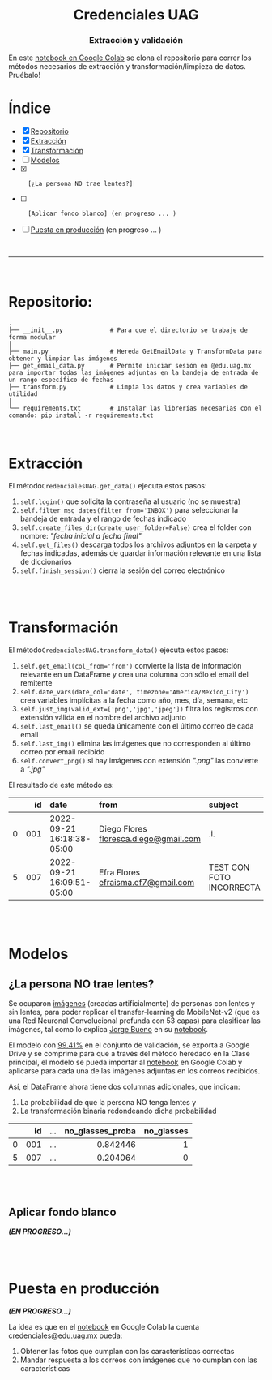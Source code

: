 <h1 align='center'>Credenciales UAG</h1>
<h3 align='center'>Extracción y validación</h3>

En este [notebook en Google Colab](https://colab.research.google.com/drive/1fNgV-kOV78WTfJpHRH98-ArWTNuAvNDX?usp=sharing) se clona el repositorio para correr los métodos necesarios de extracción y transformación/limpieza de datos. Pruébalo!

# Índice
- [x] [Repositorio](#Repositorio)
- [x] [Extracción](#Extracción)
- [x] [Transformación](#Transformación)
- [ ] [Modelos](#Modelos)
- [x]       [¿La persona NO trae lentes?]
- [ ]       [Aplicar fondo blanco] (en progreso ... )
- [ ] [Puesta en producción](#Puesta-en-producción) (en progreso ... )

<br>

---

<br>

# Repositorio:
    .
    ├── __init__.py             # Para que el directorio se trabaje de forma modular
    │
    ├── main.py                 # Hereda GetEmailData y TransformData para obtener y limpiar las imágenes
    ├── get_email_data.py       # Permite iniciar sesión en @edu.uag.mx para importar todas las imágenes adjuntas en la bandeja de entrada de un rango específico de fechas
    ├── transform.py            # Limpia los datos y crea variables de utilidad
    │
    └── requirements.txt        # Instalar las librerías necesarias con el comando: pip install -r requirements.txt

<br>


# Extracción

El método`CredencialesUAG.get_data()`
ejecuta estos pasos:
1. `self.login()` que solicita la contraseña al usuario (no se muestra)
2. `self.filter_msg_dates(filter_from='INBOX')` para seleccionar la bandeja de entrada y el rango de fechas indicado
3. `self.create_files_dir(create_user_folder=False)` crea el folder con nombre: *"fecha inicial a fecha final"*
4. `self.get_files()` descarga todos los archivos adjuntos en la carpeta y fechas indicadas, además de guardar información relevante en una lista de diccionarios
5. `self.finish_session()` cierra la sesión del correo electrónico


<br><br>


# Transformación

El método`CredencialesUAG.transform_data()`
ejecuta estos pasos:
1. `self.get_email(col_from='from')` convierte la lista de información relevante en un DataFrame y crea una columna con sólo el email del remitente
2. `self.date_vars(date_col='date', timezone='America/Mexico_City')` crea variables implícitas a la fecha como año, mes, día, semana, etc
3. `self.just_img(valid_ext=['png','jpg','jpeg'])` filtra los registros con extensión válida en el nombre del archivo adjunto
4. `self.last_email()` se queda únicamente con el último correo de cada email
5. `self.last_img()` elimina las imágenes que no corresponden al último correo por email recibido
6. `self.convert_png()` si hay imágenes con extensión *".png"* las convierte a *".jpg"*
    
El resultado de este método es:

|    |   id | date                      | from                                    | subject                  | filename            | file_dir                                                | email                    |   date_year |   date_month |   date_day |   date_dayofweek |   date_hour |   date_minute |   date_second | file_ext   | is_jpg   |
|---:|-----:|:--------------------------|:----------------------------------------|:-------------------------|:--------------------|:--------------------------------------------------------|:-------------------------|------------:|-------------:|-----------:|-----------------:|------------:|--------------:|--------------:|:-----------|:---------|
|  0 |  001 | 2022-09-21 16:18:38-05:00 | Diego Flores <floresca.diego@gmail.com> | .i.                      | 001Diego Flores.jpg | /content/08-sep-2022 to 21-sep-2022/001Diego Flores.jpg | floresca.diego@gmail.com |        2022 |            9 |         21 |                2 |          16 |            18 |            38 | png        | False    |
|  5 |  007 | 2022-09-21 16:09:51-05:00 | Efra Flores <efraisma.ef7@gmail.com>    | TEST CON FOTO INCORRECTA | 007lentes.jpeg      | /content/08-sep-2022 to 21-sep-2022/007lentes.jpeg      | efraisma.ef7@gmail.com   |        2022 |            9 |         21 |                2 |          16 |             9 |            51 | jpeg       | True     |

<br><br>

# Modelos

## ¿La persona NO trae lentes?

Se ocuparon [imágenes](https://www.kaggle.com/datasets/jorgebuenoperez/datacleaningglassesnoglasses) (creadas artificialmente) de personas con lentes y sin lentes, para poder replicar el transfer-learning de MobileNet-v2 (que es una Red Neuronal Convolucional profunda con 53 capas) para clasificar las imágenes, tal como lo explica [Jorge Bueno](https://www.kaggle.com/jorgebuenoperez) en su [notebook](https://www.kaggle.com/code/jorgebuenoperez/computer-vision-application-of-cnn/notebook).

El modelo con [99.41%](https://colab.research.google.com/drive/1umulctdWTtWoVvkoNSEqk5pd4Be4eL8A?usp=sharing) en el conjunto de validación, se exporta a Google Drive y se comprime para que a través del método heredado en la Clase principal, el modelo se pueda importar al [notebook](https://colab.research.google.com/drive/1fNgV-kOV78WTfJpHRH98-ArWTNuAvNDX?usp=sharing) en Google Colab y aplicarse para cada una de las imágenes adjuntas en los correos recibidos.

Así, el DataFrame ahora tiene dos columnas adicionales, que indican:
1. La probabilidad de que la persona NO tenga lentes y 
2. La transformación binaria redondeando dicha probabilidad

|    |   id |...|   no_glasses_proba |   no_glasses |
|---:|-----:|--:|-------------------:|-------------:|
|  0 |  001 |...|           0.842446 |            1 |
|  5 |  007 |...|           0.204064 |            0 |

<br><br>

## Aplicar fondo blanco 
***(EN PROGRESO...)***

<br><br>

# Puesta en producción 
***(EN PROGRESO...)***

La idea es que en el [notebook](https://colab.research.google.com/drive/1fNgV-kOV78WTfJpHRH98-ArWTNuAvNDX?usp=sharing) en Google Colab la cuenta credenciales@edu.uag.mx pueda:
1. Obtener las fotos que cumplan con las características correctas
2. Mandar respuesta a los correos con imágenes que no cumplan con las características
